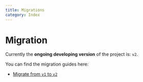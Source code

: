 ```yaml
---
title: Migrations
category: Index
---
```


# Migration

Currently the **ongoing developing version** of the project is: `v2`.

You can find the migration guides here:

- [Migrate from `v1` to `v2`](v1-to-v2.md)
